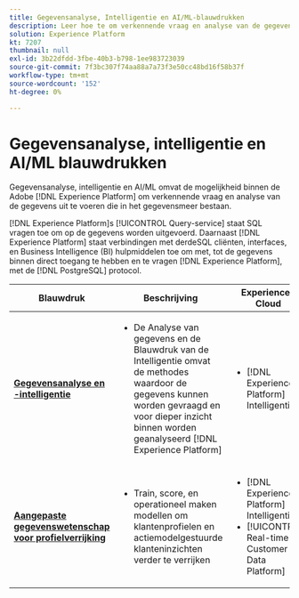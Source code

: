 ```yaml
---
title: Gegevensanalyse, Intelligentie en AI/ML-blauwdrukken
description: Leer hoe te om verkennende vraag en analyse van de gegevens uit te voeren die in het gegevensmeer bestaan.
solution: Experience Platform
kt: 7207
thumbnail: null
exl-id: 3b22dfdd-3fbe-40b3-b798-1ee983723039
source-git-commit: 7f3bc307f74aa88a7a73f3e50cc48bd16f58b37f
workflow-type: tm+mt
source-wordcount: '152'
ht-degree: 0%

---
```


# Gegevensanalyse, intelligentie en AI/ML blauwdrukken

Gegevensanalyse, intelligentie en AI/ML omvat de mogelijkheid binnen de Adobe [!DNL Experience Platform] om verkennende vraag en analyse van de gegevens uit te voeren die in het gegevensmeer bestaan.

[!DNL Experience Platform]s [!UICONTROL Query-service] staat SQL vragen toe om op de gegevens worden uitgevoerd. Daarnaast [!DNL Experience Platform] staat verbindingen met derdeSQL cliënten, interfaces, en Business Intelligence (BI) hulpmiddelen toe om met, tot de gegevens binnen direct toegang te hebben en te vragen [!DNL Experience Platform], met de [!DNL PostgreSQL] protocol.

| Blauwdruk | Beschrijving | Experiencen Cloud |
|---|---|---|
| **[Gegevensanalyse en -intelligentie](analysis.md)** | <ul><li>De Analyse van gegevens en de Blauwdruk van de Intelligentie omvat de methodes waardoor de gegevens kunnen worden gevraagd en voor dieper inzicht binnen worden geanalyseerd [!DNL Experience Platform]</ul></li> | <ul><li> [!DNL Experience Platform] Intelligentie</ul></li> |
| **[Aangepaste gegevenswetenschap voor profielverrijking](data-science.md)** | <ul><li>Train, score, en operationeel maken modellen om klantenprofielen en actiemodelgestuurde klanteninzichten verder te verrijken</li></ul> | <ul><li>[!DNL Experience Platform] Intelligentie</li><li> [!UICONTROL Real-time Customer Data Platform]</li></ul> |
